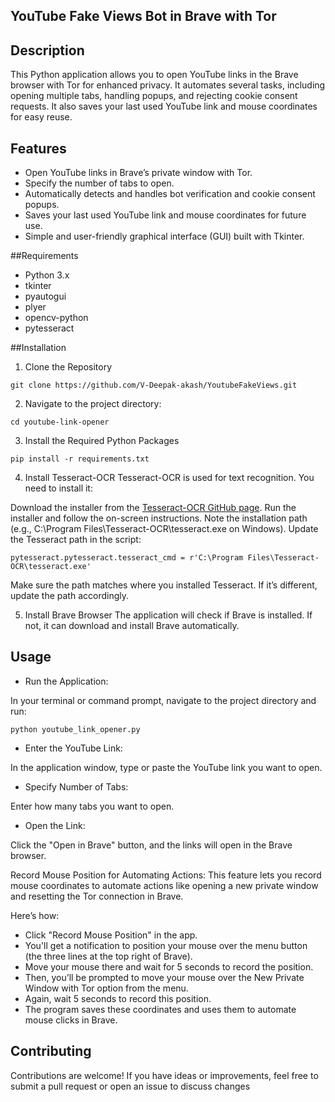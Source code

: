 ## YouTube Fake Views Bot in Brave with Tor
## Description
This Python application allows you to open YouTube links in the Brave browser with Tor for enhanced privacy. It automates several tasks, including opening multiple tabs, handling popups, and rejecting cookie consent requests. It also saves your last used YouTube link and mouse coordinates for easy reuse.

## Features
- Open YouTube links in Brave’s private window with Tor.
- Specify the number of tabs to open.
- Automatically detects and handles bot verification and cookie consent popups.
- Saves your last used YouTube link and mouse coordinates for future use.
- Simple and user-friendly graphical interface (GUI) built with Tkinter.

##Requirements
- Python 3.x
- tkinter
- pyautogui
- plyer
- opencv-python
- pytesseract

##Installation
1. Clone the Repository
```
git clone https://github.com/V-Deepak-akash/YoutubeFakeViews.git
```
2. Navigate to the project directory:
```
cd youtube-link-opener
```
3. Install the Required Python Packages
```
pip install -r requirements.txt
```
4. Install Tesseract-OCR
Tesseract-OCR is used for text recognition. You need to install it:

Download the installer from the [Tesseract-OCR GitHub page](https://github.com/tesseract-ocr/tesseract).
Run the installer and follow the on-screen instructions.
Note the installation path (e.g., C:\Program Files\Tesseract-OCR\tesseract.exe on Windows).
Update the Tesseract path in the script:

```
pytesseract.pytesseract.tesseract_cmd = r'C:\Program Files\Tesseract-OCR\tesseract.exe'
```
Make sure the path matches where you installed Tesseract. If it’s different, update the path accordingly.

5. Install Brave Browser
The application will check if Brave is installed. If not, it can download and install Brave automatically.

## Usage
- Run the Application:

In your terminal or command prompt, navigate to the project directory and run:
```
python youtube_link_opener.py
```
- Enter the YouTube Link:

In the application window, type or paste the YouTube link you want to open.

- Specify Number of Tabs:

Enter how many tabs you want to open.

- Open the Link:

Click the "Open in Brave" button, and the links will open in the Brave browser.

Record Mouse Position for Automating Actions:
This feature lets you record mouse coordinates to automate actions like opening a new private window and resetting the Tor connection in Brave.

Here’s how:

- Click "Record Mouse Position" in the app.
- You'll get a notification to position your mouse over the menu button (the three lines at the top right of Brave).
- Move your mouse there and wait for 5 seconds to record the position.
- Then, you’ll be prompted to move your mouse over the New Private Window with Tor option from the menu.
- Again, wait 5 seconds to record this position.
- The program saves these coordinates and uses them to automate mouse clicks in Brave.
## Contributing
Contributions are welcome! If you have ideas or improvements, feel free to submit a pull request or open an issue to discuss changes
